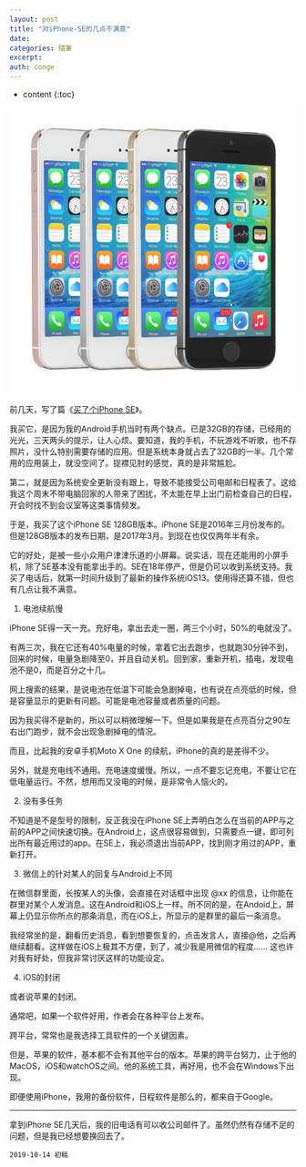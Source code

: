 ```yaml
---
layout: post
title: "对iPhone-SE的几点不满意"
date:
categories: 隨筆
excerpt:
auth: conge
---
```

* content
{:toc}

![ ](/assets/images/隨筆/118382-be5e8f42ef4ef26a.png)

前几天，写了篇《[买了个iPhone SE](https://www.jianshu.com/p/b80c6195e8f9)》。

我买它，是因为我的Android手机当时有两个缺点。已是32GB的存储，已经用的光光，三天两头的提示，让人心烦。要知道，我的手机，不玩游戏不听歌，也不存照片，没什么特别需要存储的应用。但是系统本身就占去了32GB的一半。几个常用的应用装上，就没空间了。捉襟见肘的感觉，真的是非常尴尬。

第二，就是因为系统安全更新没有跟上，导致不能接受公司电邮和日程表了。这给我这个周末不带电脑回家的人带来了困扰，不太能在早上出门前检查自己的日程，开会时找不到会议室等这类事情频发。

于是，我买了这个iPhone SE 128GB版本。iPhone SE是2016年三月份发布的。但是128GB版本的发布日期，是2017年3月。到现在也仅仅两年半有余。

它的好处，是被一些小众用户津津乐道的小屏幕。说实话，现在还能用的小屏手机，除了SE基本没有能拿出手的。SE在18年停产，但是仍可以收到系统支持。我买了电话后，就第一时间升级到了最新的操作系统iOS13。使用得还算不错，但也有几点让我不满意。

1. 电池续航慢

iPhone SE得一天一充。充好电，拿出去走一圈，两三个小时，50%的电就没了。

有两三次，我在它还有40%电量的时候，拿着它出去跑步，也就跑30分钟不到，回来的时候，电量急剧降至0，并且自动关机。回到家，重新开机，插电，发现电池不是0，而是百分之十几。

网上搜索的结果，是说电池在低温下可能会急剧掉电，也有说在点亮低的时候，但是容量显示的更新有问题。可能是电池容量或者质量的问题。

因为我买得不是新的，所以可以稍微理解一下。但是如果我是在点亮百分之90左右出门跑步，就不会出现急剧掉电的情况。

而且，比起我的安卓手机Moto X One 的续航，iPhone的真的是差得不少。

另外，就是充电线不通用。充电速度缓慢。所以，一点不要忘记充电，不要让它在低电量运行。不然，想用而又没电的时候，是非常令人恼火的。

2. 没有多任务

不知道是不是型号的限制，反正我没在iPhone SE上弄明白怎么在当前的APP与之前的APP之间快速切换。在Android上，这点很容易做到，只需要点一键，即可列出所有最近用过的app。在SE上，我必须退出当前APP，找到刚才用过的APP，重新打开。

3. 微信上的针对某人的回复与Android上不同

在微信群里面，长按某人的头像，会直接在对话框中出现 @xx 的信息，让你能在群里对某个人发消息。这在Android和iOS上一样。所不同的是，在Andoid上，屏幕上仍显示你所点的那条消息，而在iOS上，所显示的是群里的最后一条消息。

我经常坐的是，翻看历史消息，看到想要恢复的，点击发言人，直接@他，之后再继续翻看。这样做在iOS上极其不方便，到了，减少我是用微信的程度…… 这也许对我有好处，但我非常讨厌这样的功能设定。

4. iOS的封闭

或者说苹果的封闭。

通常吧，如果一个软件好用，作者会在各种平台上发布。

跨平台，常常也是我选择工具软件的一个关键因素。

但是，苹果的软件，基本都不会有其他平台的版本。苹果的跨平台努力，止于他的MacOS，iOS和watchOS之间。他的系统工具，再好用，也不会在Windows下出现。

即便使用iPhone，我用的备份软件，日程软件是那么的，都来自于Google。

----

拿到iPhone SE几天后，我的旧电话有可以收公司邮件了。虽然仍然有存储不足的问题，但是我已经想要换回去了。

```
2019-10-14 初稿
```
